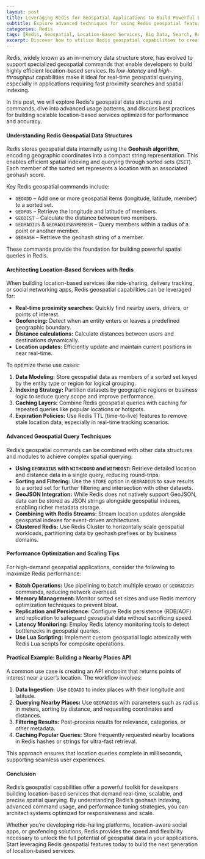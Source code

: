 ```yaml
---
layout: post
title: Leveraging Redis for Geospatial Applications to Build Powerful Location-Based Services
subtitle: Explore advanced techniques for using Redis geospatial features to develop scalable and efficient location-based services
categories: Redis
tags: [Redis, Geospatial, Location-Based Services, Big Data, Search, Real-Time, GeoJSON, Geospatial Indexing]
excerpt: Discover how to utilize Redis geospatial capabilities to create robust location-based services. This guide covers advanced techniques for indexing, querying, and managing geospatial data with Redis for high-performance applications.
---
```

Redis, widely known as an in-memory data structure store, has evolved to support specialized geospatial commands that enable developers to build highly efficient location-based services. Its *low-latency* and *high-throughput* capabilities make it ideal for real-time geospatial querying, especially in applications requiring fast proximity searches and spatial indexing.

In this post, we will explore Redis's geospatial data structures and commands, dive into advanced usage patterns, and discuss best practices for building scalable location-based services optimized for performance and accuracy.

#### Understanding Redis Geospatial Data Structures

Redis stores geospatial data internally using the **Geohash algorithm**, encoding geographic coordinates into a compact string representation. This enables efficient spatial indexing and querying through sorted sets (`ZSET`). Each member of the sorted set represents a location with an associated geohash score.

Key Redis geospatial commands include:

- `GEOADD` – Add one or more geospatial items (longitude, latitude, member) to a sorted set.
- `GEOPOS` – Retrieve the longitude and latitude of members.
- `GEODIST` – Calculate the distance between two members.
- `GEORADIUS` & `GEORADIUSBYMEMBER` – Query members within a radius of a point or another member.
- `GEOHASH` – Retrieve the geohash string of a member.

These commands provide the foundation for building powerful spatial queries in Redis.

#### Architecting Location-Based Services with Redis

When building location-based services like ride-sharing, delivery tracking, or social networking apps, Redis geospatial capabilities can be leveraged for:

- **Real-time proximity searches:** Quickly find nearby users, drivers, or points of interest.
- **Geofencing:** Detect when an entity enters or leaves a predefined geographic boundary.
- **Distance calculations:** Calculate distances between users and destinations dynamically.
- **Location updates:** Efficiently update and maintain current positions in near real-time.

To optimize these use cases:

1. **Data Modeling:** Store geospatial data as members of a sorted set keyed by the entity type or region for logical grouping.
2. **Indexing Strategy:** Partition datasets by geographic regions or business logic to reduce query scope and improve performance.
3. **Caching Layers:** Combine Redis geospatial queries with caching for repeated queries like popular locations or hotspots.
4. **Expiration Policies:** Use Redis TTL (time-to-live) features to remove stale location data, especially in real-time tracking scenarios.

#### Advanced Geospatial Query Techniques

Redis’s geospatial commands can be combined with other data structures and modules to achieve complex spatial querying:

- **Using `GEORADIUS` with `WITHCOORD` and `WITHDIST`:** Retrieve detailed location and distance data in a single query, reducing round-trips.
- **Sorting and Filtering:** Use the `STORE` option in `GEORADIUS` to save results to a sorted set for further filtering and intersection with other datasets.
- **GeoJSON Integration:** While Redis does not natively support GeoJSON, data can be stored as JSON strings alongside geospatial indexes, enabling richer metadata storage.
- **Combining with Redis Streams:** Stream location updates alongside geospatial indexes for event-driven architectures.
- **Clustered Redis:** Use Redis Cluster to horizontally scale geospatial workloads, partitioning data by geohash prefixes or by business domains.

#### Performance Optimization and Scaling Tips

For high-demand geospatial applications, consider the following to maximize Redis performance:

- **Batch Operations:** Use pipelining to batch multiple `GEOADD` or `GEORADIUS` commands, reducing network overhead.
- **Memory Management:** Monitor sorted set sizes and use Redis memory optimization techniques to prevent bloat.
- **Replication and Persistence:** Configure Redis persistence (RDB/AOF) and replication to safeguard geospatial data without sacrificing speed.
- **Latency Monitoring:** Employ Redis latency monitoring tools to detect bottlenecks in geospatial queries.
- **Use Lua Scripting:** Implement custom geospatial logic atomically with Redis Lua scripts for composite operations.

#### Practical Example: Building a Nearby Places API

A common use case is creating an API endpoint that returns points of interest near a user’s location. The workflow involves:

1. **Data Ingestion:** Use `GEOADD` to index places with their longitude and latitude.
2. **Querying Nearby Places:** Use `GEORADIUS` with parameters such as radius in meters, sorting by distance, and requesting coordinates and distances.
3. **Filtering Results:** Post-process results for relevance, categories, or other metadata.
4. **Caching Popular Queries:** Store frequently requested nearby locations in Redis hashes or strings for ultra-fast retrieval.

This approach ensures that location queries complete in milliseconds, supporting seamless user experiences.

#### Conclusion

Redis’s geospatial capabilities offer a powerful toolkit for developers building location-based services that demand real-time, scalable, and precise spatial querying. By understanding Redis’s geohash indexing, advanced command usage, and performance tuning strategies, you can architect systems optimized for responsiveness and scale.

Whether you’re developing ride-hailing platforms, location-aware social apps, or geofencing solutions, Redis provides the speed and flexibility necessary to unlock the full potential of geospatial data in your applications. Start leveraging Redis geospatial features today to build the next generation of location-based services.

